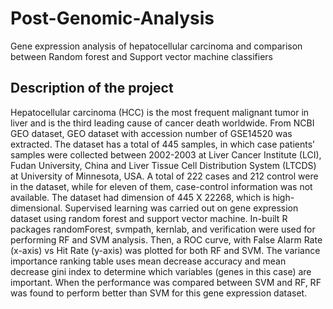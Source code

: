 # Post-Genomic-Analysis
Gene expression analysis of hepatocellular carcinoma and comparison between Random forest and Support vector machine classifiers
## Description of the project
  Hepatocellular carcinoma (HCC) is the most frequent malignant tumor in liver and is the third leading cause of cancer death worldwide. From NCBI GEO dataset, GEO dataset with accession number of GSE14520 was extracted. The dataset has a total of 445 samples, in which case patients’ samples were collected between 2002-2003 at Liver Cancer Institute (LCI), Fudan University, China and Liver Tissue Cell Distribution System (LTCDS) at University of Minnesota, USA. A total of 222 cases and 212 control were in the dataset, while for eleven of them, case-control information was not available. The dataset had dimension of 445 X 22268, which is high-dimensional. Supervised learning was carried out on gene expression dataset using random forest and support vector machine. In-built R packages randomForest, svmpath, kernlab, and verification were used for performing RF and SVM analysis. Then, a ROC curve, with False Alarm Rate (x-axis) vs Hit Rate (y-axis) was plotted for both RF and SVM. The variance importance ranking table uses mean decrease accuracy and mean decrease gini index to determine which variables (genes in this case) are important. When the performance was compared between SVM and RF, RF was found to perform better than SVM for this gene expression dataset.   
